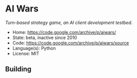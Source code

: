 # AI Wars

_Turn-based strategy game, an AI client development testbed._

- Home: https://code.google.com/archive/p/aiwars/
- State: beta, inactive since 2010
- Code: https://code.google.com/archive/p/aiwars/source
- Language(s): Python
- License: MIT

## Building

